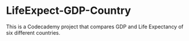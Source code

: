 # LifeExpect-GDP-Country
This is a Codecademy project that compares GDP and Life Expectancy of six different countries.
